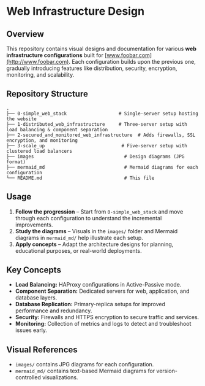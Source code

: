 # Web Infrastructure Design

## Overview

This repository contains visual designs and documentation for various **web infrastructure configurations** built for [www.foobar.com](http://www.foobar.com). Each configuration builds upon the previous one, gradually introducing features like distribution, security, encryption, monitoring, and scalability.

## Repository Structure

```
.
├── 0-simple_web_stack                   # Single-server setup hosting the website
├── 1-distributed_web_infrastructure     # Three-server setup with load balancing & component separation
├── 2-secured_and_monitored_web_infrastructure  # Adds firewalls, SSL encryption, and monitoring
├── 3-scale_up                            # Five-server setup with clustered load balancers
├── images                                 # Design diagrams (JPG format)
├── mermaid_md                             # Mermaid diagrams for each configuration
└── README.md                              # This file
```

## Usage

1. **Follow the progression** – Start from `0-simple_web_stack` and move through each configuration to understand the incremental improvements.
2. **Study the diagrams** – Visuals in the `images/` folder and Mermaid diagrams in `mermaid_md/` help illustrate each setup.
3. **Apply concepts** – Adapt the architecture designs for planning, educational purposes, or real-world deployments.

## Key Concepts

* **Load Balancing:** HAProxy configurations in Active-Passive mode.
* **Component Separation:** Dedicated servers for web, application, and database layers.
* **Database Replication:** Primary-replica setups for improved performance and redundancy.
* **Security:** Firewalls and HTTPS encryption to secure traffic and services.
* **Monitoring:** Collection of metrics and logs to detect and troubleshoot issues early.

## Visual References

* `images/` contains JPG diagrams for each configuration.
* `mermaid_md/` contains text-based Mermaid diagrams for version-controlled visualizations.
